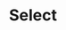---
layout: pattern.njk
key: select-legacy_fr
title: Select
parent: components-legacy_fr
image: legacy/overview/select.webp
keywords: 
order: 230
availablelanguages: 
    - de
    - en
---